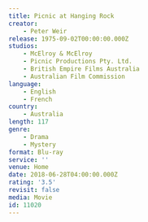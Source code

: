 ```yaml
---
title: Picnic at Hanging Rock
creator:
    - Peter Weir
release: 1975-09-02T00:00:00.000Z
studios:
    - McElroy & McElroy
    - Picnic Productions Pty. Ltd.
    - British Empire Films Australia
    - Australian Film Commission
language:
    - English
    - French
country:
    - Australia
length: 117
genre:
    - Drama
    - Mystery
format: Blu-ray
service: ''
venue: Home
date: 2018-06-28T04:00:00.000Z
rating: '3.5'
revisit: false
media: Movie
id: 11020
---
```




